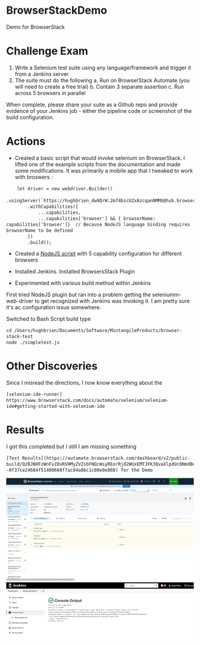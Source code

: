# BrowserStackDemo
Demo for BrowserStack

# Challenge Exam
1. Write a Selenium test suite using any language/framework and trigger it from a Jenkins server
2. The suite must do the following
  a. Run on BrowserStack Automate (you will need to create a free trial)
  b. Contain 3 separate assertion
  c. Run across 5 browsers in parallel

When complete, please share your suite as a Github repo and provide evidence of your Jenkins job - either the pipeline code or screenshot of the build configuration.

# Actions

- Created a basic script that would invoke selenium on BrowserStack. I lifted one of the example scripts from the documentation and made some modifications. It was primarily a mobile app that I tweaked to work with broswers : 
```
    let driver = new webdriver.Builder()
        .usingServer(`https://hughbrien_dw8QrW:2m74bzcUZxAzcqanNMMU@hub.browserstack.com/wd/hub`)
        .withCapabilities({
            ...capabilities,
            ...capabilities['browser'] && { browserName: capabilities['browser']}  // Because NodeJS language binding requires browserName to be defined
        })
        .build();
 ```

- Created a [NodeJS script](https://github.com/hughbrien/BrowserStackDemo/blob/main/demotest.js) with 5 capability configuration for different browsers 

- Installed Jenkins.  Installed BrowsersStack Plugin 

- Experimented with various build method within Jenkins

First tried NodeJS plugin but ran into a problem getting the seleniumm-web-driver to get recognized with Jenkins was invoking it. I am pretty sure it's ac configuration issue somewhere. 

Switched to Bash Script build type

``` 
cd /Users/hughbrien/Documents/Software/MintangileProducts/browser-stack-test
node ./simpletest.js
```

# Other Discoveries

Since I misread the directions, I now know everything about the  
```
[selenium-ide-runner] https://www.browserstack.com/docs/automate/selenium/selenium-ide#getting-started-with-selenium-ide 
```

# Results

I got this completed but I still I am missing something 

``` 
[Test Results](https://automate.browserstack.com/dashboard/v2/public-build/QzBJNHFzWnFvZ0xRVHMyZVZsbFNQcWsyREorRjd2WUxEMTJFK3QvaXlpdUc0NmdBdkk3M3UzOC8yaTBlRjE2dTRMdkZhM2tyMC9qelh4dXFZYmlzOGc9PS0tTy9nV09LaTRjdDFDV3Y2Rmw4bVVjQT09--0f37ce24684f51400608f7ac84a86c1c08e8e860) for the Demo
```


![Parallel Test](https://github.com/hughbrien/BrowserStackDemo/blob/main/basictests.jpg)
![Jenkins Run](https://github.com/hughbrien/BrowserStackDemo/blob/main/jenkinrun.jpg)



